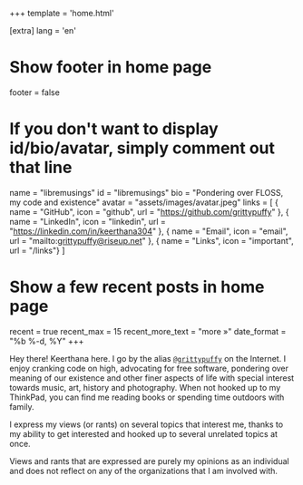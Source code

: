 +++
template = 'home.html'

[extra]
lang = 'en'

# Show footer in home page
footer = false

# If you don't want to display id/bio/avatar, simply comment out that line
name = "libremusings"
id = "libremusings"
bio = "Pondering over FLOSS, my code and existence"
avatar = "assets/images/avatar.jpeg"
links = [
    { name = "GitHub", icon = "github", url = "https://github.com/grittypuffy" },
    { name = "LinkedIn", icon = "linkedin", url = "https://linkedin.com/in/keerthana304" },
    { name = "Email", icon = "email", url = "mailto:grittypuffy@riseup.net" },
    { name = "Links", icon = "important", url = "/links"}
]

# Show a few recent posts in home page
recent = true
recent_max = 15
recent_more_text = "more »"
date_format = "%b %-d, %Y"
+++

Hey there! Keerthana here. I go by the alias [`@grittypuffy`](/posts/whats-in-a-name) on the Internet. I enjoy cranking code on high, advocating for free software, pondering over meaning of our existence and other finer aspects of life with special interest towards music, art, history and photography. When not hooked up to my ThinkPad, you can find me reading books or spending time outdoors with family.

I express my views (or rants) on several topics that interest me, thanks to my ability to get interested and hooked up to several unrelated topics at once.

Views and rants that are expressed are purely my opinions as an individual and does not reflect on any of the organizations that I am involved with.